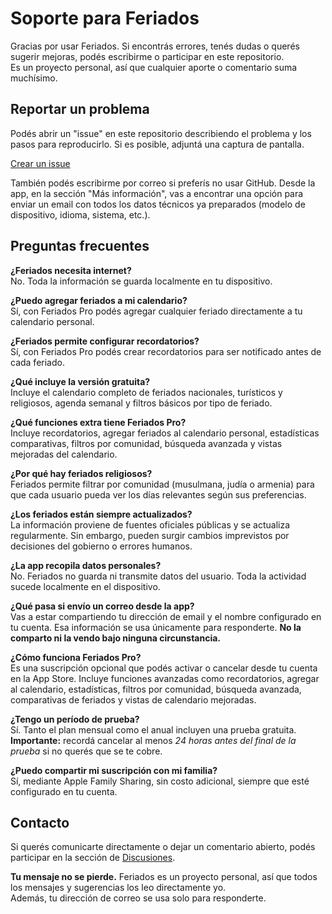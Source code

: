# Soporte para Feriados  

Gracias por usar Feriados. Si encontrás errores, tenés dudas o querés sugerir mejoras, podés escribirme o participar en este repositorio.  
Es un proyecto personal, así que cualquier aporte o comentario suma muchísimo.  

## Reportar un problema  

Podés abrir un "issue" en este repositorio describiendo el problema y los pasos para reproducirlo. Si es posible, adjuntá una captura de pantalla.  

[Crear un issue](https://github.com/lucasditomase/feriados/issues)  

También podés escribirme por correo si preferís no usar GitHub. Desde la app, en la sección "Más información", vas a encontrar una opción para enviar un email con todos los datos técnicos ya preparados (modelo de dispositivo, idioma, sistema, etc.).  

## Preguntas frecuentes  

**¿Feriados necesita internet?**  
No. Toda la información se guarda localmente en tu dispositivo.  

**¿Puedo agregar feriados a mi calendario?**  
Sí, con Feriados Pro podés agregar cualquier feriado directamente a tu calendario personal.  

**¿Feriados permite configurar recordatorios?**  
Sí, con Feriados Pro podés crear recordatorios para ser notificado antes de cada feriado.  

**¿Qué incluye la versión gratuita?**  
Incluye el calendario completo de feriados nacionales, turísticos y religiosos, agenda semanal y filtros básicos por tipo de feriado.  

**¿Qué funciones extra tiene Feriados Pro?**  
Incluye recordatorios, agregar feriados al calendario personal, estadísticas comparativas, filtros por comunidad, búsqueda avanzada y vistas mejoradas del calendario.  

**¿Por qué hay feriados religiosos?**  
Feriados permite filtrar por comunidad (musulmana, judía o armenia) para que cada usuario pueda ver los días relevantes según sus preferencias.  

**¿Los feriados están siempre actualizados?**  
La información proviene de fuentes oficiales públicas y se actualiza regularmente. Sin embargo, pueden surgir cambios imprevistos por decisiones del gobierno o errores humanos.  

**¿La app recopila datos personales?**  
No. Feriados no guarda ni transmite datos del usuario. Toda la actividad sucede localmente en el dispositivo.  

**¿Qué pasa si envío un correo desde la app?**  
Vas a estar compartiendo tu dirección de email y el nombre configurado en tu cuenta. Esa información se usa únicamente para responderte. **No la comparto ni la vendo bajo ninguna circunstancia.**  

**¿Cómo funciona Feriados Pro?**  
Es una suscripción opcional que podés activar o cancelar desde tu cuenta en la App Store. Incluye funciones avanzadas como recordatorios, agregar al calendario, estadísticas, filtros por comunidad, búsqueda avanzada, comparativas de feriados y vistas de calendario mejoradas.  

**¿Tengo un período de prueba?**  
Sí. Tanto el plan mensual como el anual incluyen una prueba gratuita. **Importante:** recordá cancelar al menos *24 horas antes del final de la prueba* si no querés que se te cobre.  

**¿Puedo compartir mi suscripción con mi familia?**  
Sí, mediante Apple Family Sharing, sin costo adicional, siempre que esté configurado en tu cuenta.  

## Contacto  

Si querés comunicarte directamente o dejar un comentario abierto, podés participar en la sección de [Discusiones](https://github.com/lucasditomase/feriados/discussions).  

**Tu mensaje no se pierde.** Feriados es un proyecto personal, así que todos los mensajes y sugerencias los leo directamente yo.  
Además, tu dirección de correo se usa solo para responderte.  
